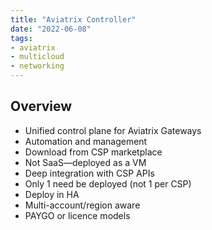 ```yaml
---
title: "Aviatrix Controller"
date: "2022-06-08"
tags:
- aviatrix
- multicloud
- networking
---
```


## Overview

- Unified control plane for Aviatrix Gateways
- Automation and management
- Download from CSP marketplace
- Not SaaS—deployed as a VM
- Deep integration with CSP APIs
- Only 1 need be deployed (not 1 per CSP)
- Deploy in HA
- Multi-account/region aware
- PAYGO or licence models
